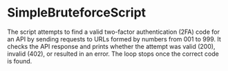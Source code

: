 # SimpleBruteforceScript
 The script attempts to find a valid two-factor authentication (2FA) code for an API by sending requests to URLs formed by numbers from 001 to 999. It checks the API response and prints whether the attempt was valid (200), invalid (402), or resulted in an error. The loop stops once the correct code is found.
